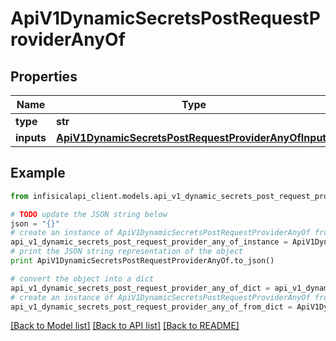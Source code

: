 # ApiV1DynamicSecretsPostRequestProviderAnyOf


## Properties
Name | Type | Description | Notes
------------ | ------------- | ------------- | -------------
**type** | **str** |  | 
**inputs** | [**ApiV1DynamicSecretsPostRequestProviderAnyOfInputs**](ApiV1DynamicSecretsPostRequestProviderAnyOfInputs.md) |  | 

## Example

```python
from infisicalapi_client.models.api_v1_dynamic_secrets_post_request_provider_any_of import ApiV1DynamicSecretsPostRequestProviderAnyOf

# TODO update the JSON string below
json = "{}"
# create an instance of ApiV1DynamicSecretsPostRequestProviderAnyOf from a JSON string
api_v1_dynamic_secrets_post_request_provider_any_of_instance = ApiV1DynamicSecretsPostRequestProviderAnyOf.from_json(json)
# print the JSON string representation of the object
print ApiV1DynamicSecretsPostRequestProviderAnyOf.to_json()

# convert the object into a dict
api_v1_dynamic_secrets_post_request_provider_any_of_dict = api_v1_dynamic_secrets_post_request_provider_any_of_instance.to_dict()
# create an instance of ApiV1DynamicSecretsPostRequestProviderAnyOf from a dict
api_v1_dynamic_secrets_post_request_provider_any_of_from_dict = ApiV1DynamicSecretsPostRequestProviderAnyOf.from_dict(api_v1_dynamic_secrets_post_request_provider_any_of_dict)
```
[[Back to Model list]](../README.md#documentation-for-models) [[Back to API list]](../README.md#documentation-for-api-endpoints) [[Back to README]](../README.md)


